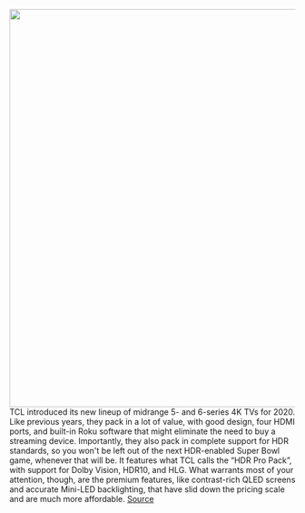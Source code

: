 <img src='https://cdn.vox-cdn.com/thumbor/L4xjbNqLDF5ZOOZxKWG-lZB-RJM=/0x0:1688x1125/1200x800/filters:focal(709x428:979x698)/cdn.vox-cdn.com/uploads/chorus_image/image/67187526/tclmainhero.0.jpg' width='700px' /><br/>
TCL introduced its new lineup of midrange 5- and 6-series 4K TVs for 2020. Like previous years, they pack in a lot of value, with good design, four HDMI ports, and built-in Roku software that might eliminate the need to buy a streaming device. Importantly, they also pack in complete support for HDR standards, so you won't be left out of the next HDR-enabled Super Bowl game, whenever that will be. It features what TCL calls the “HDR Pro Pack”, with support for Dolby Vision, HDR10, and HLG. What warrants most of your attention, though, are the premium features, like contrast-rich QLED screens and accurate Mini-LED backlighting, that have slid down the pricing scale and are much more affordable.
<a href='https://www.theverge.com/2020/8/11/21363318/tcl-2020-5-6-series-4k-tvs-qled-mini-led-backlighting-gaming-ps5-xbox-series-x'> Source <a/>